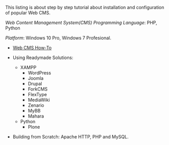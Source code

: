 This listing is about step by step tutorial about installation and configuration of popular Web CMS.

_Web Content Management System(CMS) Programming Language_: PHP, Python

_Platform_:  Windows 10 Pro, Windows 7 Profesional.

-  [Web CMS How-To](https://medium.com/@mayurp7/web-cms-series-step-by-step-tutorial-35c8de2d1ade)

-  Using Readymade Solutions:

    -  XAMPP
        -  WordPress
        -  Joomla
        -  Drupal
        -  ForkCMS
        -  FlexType
        -  MediaWiki
        -  Zenario
        -  MyBB
        -  Mahara
    -  Python
        -  Plone
- Building from Scratch: Apache HTTP, PHP and MySQL.
